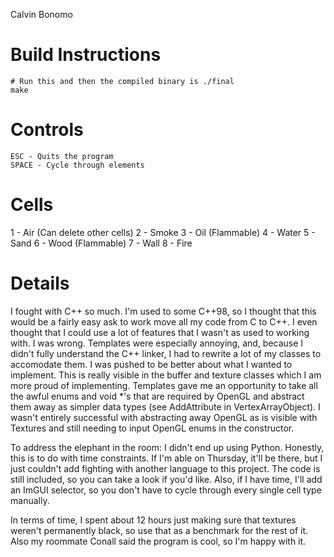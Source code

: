 Calvin Bonomo

# Build Instructions
```
# Run this and then the compiled binary is ./final
make
```

# Controls
```
ESC - Quits the program
SPACE - Cycle through elements
```

# Cells
1 - Air (Can delete other cells)
2 - Smoke
3 - Oil (Flammable)
4 - Water
5 - Sand
6 - Wood (Flammable)
7 - Wall
8 - Fire

# Details
I fought with C++ so much. I'm used to some C++98, so I thought that this would be a fairly easy ask to work move all my code from C to C++. I even thought that I could use a lot of features that I wasn't as used to working with. I was wrong. Templates were especially annoying, and, because I didn't fully understand the C++ linker, I had to rewrite a lot of my classes to accomodate them. I was pushed to be better about what I wanted to implement. This is really visible in the buffer and texture classes which I am more proud of implementing. Templates gave me an opportunity to take all the awful enums and void *'s that are required by OpenGL and abstract them away as simpler data types (see AddAttribute in VertexArrayObject). I wasn't entirely successful with abstracting away OpenGL as is visible with Textures and still needing to input OpenGL enums in the constructor.

To address the elephant in the room: I didn't end up using Python. Honestly, this is to do with time constraints. If I'm able on Thursday, it'll be there, but I just couldn't add fighting with another language to this project. The code is still included, so you can take a look if you'd like. Also, if I have time, I'll add an ImGUI selector, so you don't have to cycle through every single cell type manually.

In terms of time, I spent about 12 hours just making sure that textures weren't permanently black, so use that as a benchmark for the rest of it. Also my roommate Conall said the program is cool, so I'm happy with it.